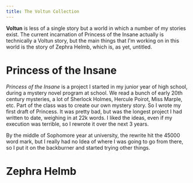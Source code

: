 ```yaml
---
title: The Voltun Collection
---
```



**Voltun** is less of a single story but a world in which a number of my stories exist.
The current incarnation of Princess of the Insane actually is technically a Voltun
story, but the main things that I'm working on in this world is the story of Zephra
Helmb, which is, as yet, untitled.


# Princess of the Insane

*Princess of the Insane* is a project I started in my junior year of high school,
during a mystery novel program at school. We read a bunch of early 20th century
mysteries, a lot of Sherlock Holmes, Hercule Poirot, Miss Marple, etc. Part of the
class was to create our own mystery story. So I wrote my first draft of Princess.
It was pretty bad, but was the longest project I had written to date, weighing in at
22k words. I liked the ideas, even if my execution was terrible, so I rewrote it 
over the next 3 years.

By the middle of Sophomore year at university, the rewrite hit the 45000 word mark,
but I really had no Idea of where I was going to go from there, so I put it on the 
backburner and started trying other things.

# Zephra Helmb


